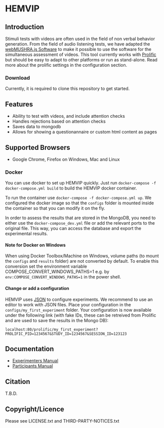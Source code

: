 # HEMVIP


## Introduction

Stimuli tests with videos are often used in the field of non verbal behavior generation. From the field of audio listening tests, we have adapted the [webMUSHRA.js Software](https://github.com/audiolabs/webMUSHRA) to make it possible to use the software for the simultaneous assessment of videos.
This tool currently works with [Prolific](https://prolific.co/) but should be easy to adapt to other platforms or run as stand-alone. Read more about the prolific settings in the configuration section.

### Download

Currently, it is required to clone this repository to get started.

## Features

* Ability to test with videos, and include attention checks
* Handles rejections based on attention checks
* Saves data to mongodb
* Allows for showing a questionannaire or custom html content as pages

## Supported Browsers

 * Google Chrome, Firefox on Windows, Mac and Linux

### Docker

You can use docker to set up HEMVIP quickly. Just run
`docker-compose -f docker-compose.yml build` to build the HEMVIP docker container.

To run the container use `docker-compose -f docker-compose.yml up`. We configured the docker image so that the `configs`  folder is mounted inside the container so that you can modify it on the fly.

In order to assess the results that are stored in the MongoDB, you need to either use the `docker-compose_dev.yml` file or add the relevant ports to the original file.
This way, you can access the database and export the experimental results. 

#### Note for Docker on Windows

When using Docker Toolbox/Machine on Windows, volume paths (to mount the `configs` and `results` folder) are not converted by default. To enable this conversion set the environment variable COMPOSE_CONVERT_WINDOWS_PATHS=1 e.g. by `env:COMPOSE_CONVERT_WINDOWS_PATHS=1` in the power shell.

#### Change or add a configuration

HEMVIP uses [JSON](https://en.wikipedia.org/wiki/JSON) to configure experiments. We recommend to use an editor to work with JSON files.
Place your configuration in the `configs/my_first_experiment` folder. Your configuration is now available under the following link (with fake IDs, these can be retreived from Prolific and are used to save the results in the Mongo DB):

`localhost:80/prolific/my_first_experiment?PROLIFIC_PID=1234567&STUDY_ID=1234567&SESSION_ID=123123`

## Documentation

 * [Experimenters Manual](doc/experimenter.md)
 * [Participants Manual](doc/participant.md)

## Citation

T.B.D.


## Copyright/Licence
Please see LICENSE.txt and THIRD-PARTY-NOTICES.txt
